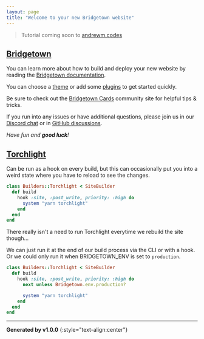 ```yaml
---
layout: page
title: "Welcome to your new Bridgetown website"
---
```


> Tutorial coming soon to [andrewm.codes](https://andrewm.codes/)

## [Bridgetown](https://bridgetownrb.com/)

You can learn more about how to build and deploy your new website by reading the  [Bridgetown documentation](https://www.bridgetownrb.com/docs).

You can choose a [theme](https://github.com/topics/bridgetown-theme) or add some [plugins](https://www.bridgetownrb.com/plugins/) to get started quickly.

Be sure to check out the [Bridgetown Cards](https://bridgetown.cards) community site for helpful tips & tricks.

If you run into any issues or have additional questions, please join us in our [Discord chat](https://discord.gg/4E6hktQGz4) or in [GitHub discussions](https://github.com/bridgetownrb/bridgetown/discussions).

_Have fun and **good luck**!_

## [Torchlight](https://torchlight.dev)

Can be run as a hook on every build, but this can occasionally put you into a weird state where you have to reload to see the changes.

```ruby
class Builders::Torchlight < SiteBuilder
  def build
    hook :site, :post_write, priority: :high do
      system "yarn torchlight"
    end
  end
end
```

There really isn't a need to run Torchlight everytime we rebuild the site though...

We can just run it at the end of our build process via the CLI or with a hook. Or we could only run it when BRIDGETOWN_ENV is set to `production`.

```ruby
class Builders::Torchlight < SiteBuilder
  def build
    hook :site, :post_write, priority: :high do
      next unless Bridgetown.env.production?

      system "yarn torchlight"
    end
  end
end
```

---

**Generated by v1.0.0**
{:style="text-align:center"}
